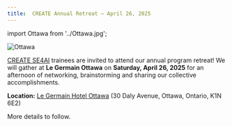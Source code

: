 ```yaml
---
title:  CREATE Annual Retreat – April 26, 2025 
---
```


import Ottawa from '../Ottawa.jpg';

<img  src={Ottawa} alt="Ottawa" />


[CREATE SE4AI](https://se4ai.org/) trainees are invited to attend our annual program retreat!  We will gather at **Le Germain Ottawa** on **Saturday, April 26, 2025** for an afternoon of networking, brainstorming and sharing our collective accomplishments. 

**Location:** [Le Germain Hotel Ottawa](https://www.germainhotels.com/en/le-germain-hotel/ottawa) (30 Daly Avenue, Ottawa, Ontario, K1N 6E2)

More details to follow.